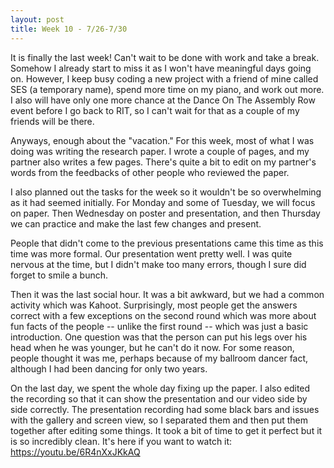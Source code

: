```yaml
---
layout: post
title: Week 10 - 7/26-7/30
---
```


It is finally the last week! Can't wait to be done with work and take a break. Somehow I already start to miss it as I won't have meaningful days going on. However, I keep busy coding a new project with a friend of mine called SES (a temporary name), spend more time on my piano, and work out more. I also will have only one more chance at the Dance On The Assembly Row event before I go back to RIT, so I can't wait for that as a couple of my friends will be there.

Anyways, enough about the "vacation." For this week, most of what I was doing was writing the research paper. I wrote a couple of pages, and my partner also writes a few pages. There's quite a bit to edit on my partner's words from the feedbacks of other people who reviewed the paper.

I also planned out the tasks for the week so it wouldn't be so overwhelming as it had seemed initially. For Monday and some of Tuesday, we will focus on paper. Then Wednesday on poster and presentation, and then Thursday we can practice and make the last few changes and present.

People that didn't come to the previous presentations came this time as this time was more formal. Our presentation went pretty well. I was quite nervous at the time, but I didn't make too many errors, though I sure did forget to smile a bunch.

Then it was the last social hour. It was a bit awkward, but we had a common activity which was Kahoot. Surprisingly, most people get the answers correct with a few exceptions on the second round which was more about fun facts of the people -- unlike the first round -- which was just a basic introduction. One question was that the person can put his legs over his head when he was younger, but he can't do it now. For some reason, people thought it was me, perhaps because of my ballroom dancer fact, although I had been dancing for only two years.

On the last day, we spent the whole day fixing up the paper. I also edited the recording so that it can show the presentation and our video side by side correctly. The presentation recording had some black bars and issues with the gallery and screen view, so I separated them and then put them together after editing some things. It took a bit of time to get it perfect but it is so incredibly clean. It's here if you want to watch it: https://youtu.be/6R4nXxJKkAQ
